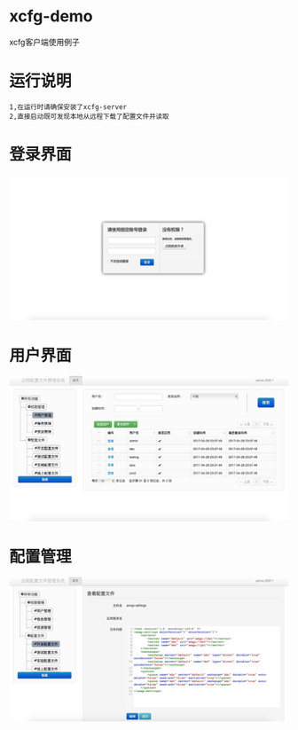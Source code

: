 # xcfg-demo
xcfg客户端使用例子
# 运行说明
    1,在运行时请确保安装了xcfg-server
    2,直接启动既可发现本地从远程下载了配置文件并读取
# 登录界面
![image](https://github.com/shuqizhao/xcfg-demo/blob/master/1.png)
# 用户界面
![image](https://github.com/shuqizhao/xcfg-demo/blob/master/2.png)
# 配置管理
![image](https://github.com/shuqizhao/xcfg-demo/blob/master/3.png)
